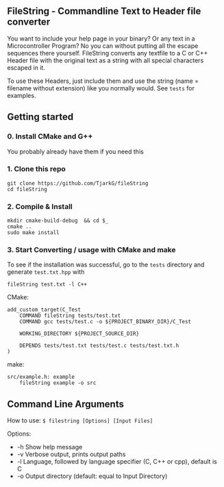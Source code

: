 ## FileString - Commandline Text to Header file converter

You want to include your help page in your binary? 
Or any text in a Microcontroller Program? 
No you can without putting all the escape sequences there yourself.
FileString converts any textfile to a C or C++ Header file with the original text as a
string with all special characters escaped in it.

To use these Headers, just include them and use the string 
(name = filename without extension) like you normally would. See `tests` for examples.

## Getting started

### 0. Install CMake and G++

You probably already have them if you need this

### 1. Clone this repo

    git clone https://github.com/TjarkG/fileString
    cd fileString

### 2. Compile & Install

    mkdir cmake-build-debug  && cd $_
    cmake ..
    sudo make install

### 3. Start Converting / usage with CMake and make

To see if the installation was successful, 
go to the `tests` directory and generate `test.txt.hpp` with

    fileString test.txt -l C++

CMake:

    add_custom_target(C_Test
        COMMAND fileString tests/test.txt
        COMMAND gcc tests/test.c -o ${PROJECT_BINARY_DIR}/C_Test
    
        WORKING_DIRECTORY ${PROJECT_SOURCE_DIR}
    
        DEPENDS tests/test.txt tests/test.c tests/test.txt.h
    )

make:

    src/example.h: example
        fileString example -o src

## Command Line Arguments
How to use: `$ filestring [Options] [Input Files]`

Options:
- -h Show help message
- -v Verbose output, prints output paths
- -l Language, followed by language specifier (C, C++ or cpp), default is C
- -o Output directory (default: equal to Input Directory)